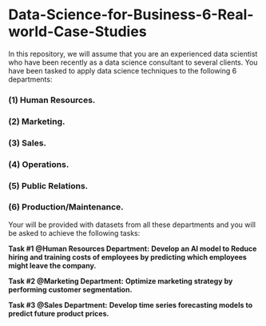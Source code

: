 # Data-Science-for-Business-6-Real-world-Case-Studies

In this repository, we will assume that you are an experienced data scientist who have been recently as a data science consultant to several clients. You have been tasked to apply data science techniques to the following 6 departments:

### **(1) Human Resources.**
### **(2) Marketing.**
### **(3) Sales.**
### **(4) Operations.**
### **(5) Public Relations.**
### **(6) Production/Maintenance.**

Your will be provided with datasets from all these departments and you will be asked to achieve the following tasks:


**Task #1 @Human Resources Department:** 
**Develop an AI model to Reduce hiring and training costs of employees by predicting which employees might leave the company.**

**Task #2 @Marketing Department:**
**Optimize marketing strategy by performing customer segmentation.**

**Task #3 @Sales Department:** 
**Develop time series forecasting models to predict future product prices.**
